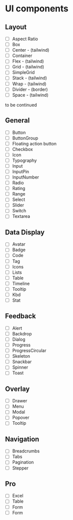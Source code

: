 # UI components

## Layout

- [ ] Aspect Ratio
- [ ] Box
- [ ] Center - (tailwind)
- [ ] Container
- [ ] Flex - (tailwind)
- [ ] Grid - (tailwind)
- [ ] SimpleGrid
- [ ] Stack - (tailwind)
- [ ] Wrap - (tailwind)
- [ ] Divider - (border)
- [ ] Space - (tailwind)

to be continued

## General

- [ ] Button
- [ ] ButtonGroup
- [ ] Floating action button
- [ ] Checkbox
- [ ] Icon
- [ ] Typography
- [ ] Input
- [ ] InputPin
- [ ] InputNumber
- [ ] Radio
- [ ] Rating
- [ ] Range
- [ ] Select
- [ ] Slider
- [ ] Switch
- [ ] Textarea

## Data Display

- [ ] Avatar
- [ ] Badge
- [ ] Code
- [ ] Tag
- [ ] Icons
- [ ] Lists
- [ ] Table
- [ ] Timeline
- [ ] Tooltip
- [ ] Kbd
- [ ] Stat

## Feedback

- [ ] Alert
- [ ] Backdrop
- [ ] Dialog
- [ ] Progress
- [ ] ProgressCircular
- [ ] Skeleton
- [ ] Snackbar
- [ ] Spinner
- [ ] Toast

## Overlay

- [ ] Drawer
- [ ] Menu
- [ ] Modal
- [ ] Popover
- [ ] Tooltip

## Navigation

- [ ] Breadcrumbs
- [ ] Tabs
- [ ] Pagination
- [ ] Stepper

## Pro

- [ ] Excel
- [ ] Table
- [ ] Form
- [ ] Form
